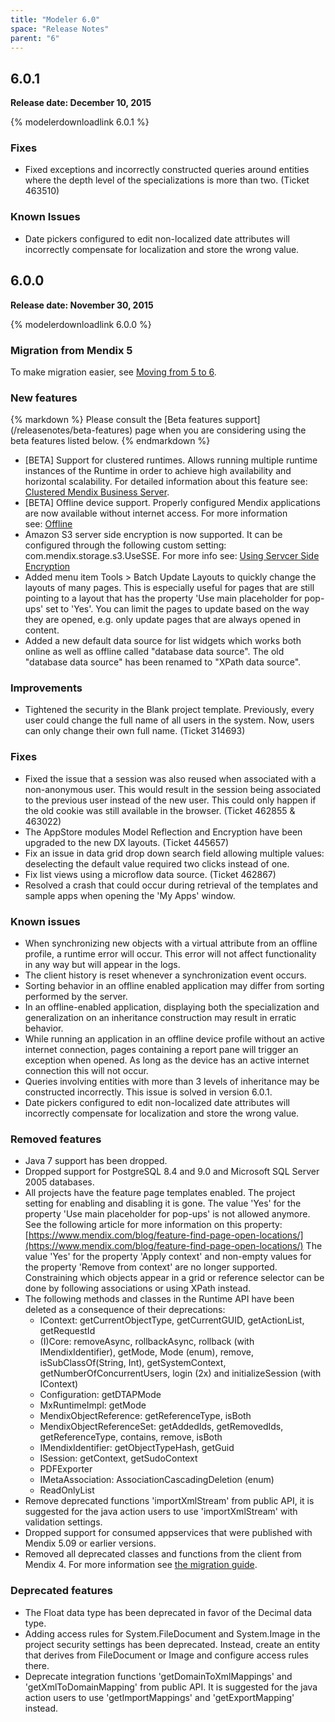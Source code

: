 ```yaml
---
title: "Modeler 6.0"
space: "Release Notes"
parent: "6"
---
```


## 6.0.1

**Release date: December 10, 2015**

{% modelerdownloadlink 6.0.1 %}

### Fixes

*   Fixed exceptions and incorrectly constructed queries around entities where the depth level of the specializations is more than two. (Ticket 463510)

### Known Issues

*   Date pickers configured to edit non-localized date attributes will incorrectly compensate for localization and store the wrong value.

## 6.0.0

**Release date: November 30, 2015**

{% modelerdownloadlink 6.0.0 %}

### Migration from Mendix 5

To make migration easier, see [Moving from 5 to 6](https://world.mendix.com/display/refguide6/Moving+from+5+to+6).

### New features

<div class="alert alert-info">{% markdown %}
Please consult the [Beta features support](/releasenotes/beta-features) page when you are considering using the beta features listed below.
{% endmarkdown %}</div>

*   [BETA] Support for clustered runtimes. Allows running multiple runtime instances of the Runtime in order to achieve high availability and horizontal scalability. For detailed information about this feature see: [Clustered Mendix Business Server](https://world.mendix.com/display/refguide6/Clustered+Mendix+Business+Server).
*   [BETA] Offline device support. Properly configured Mendix applications are now available without internet access. For more information see: [Offline](https://world.mendix.com/display/refguide6/Offline)
*   Amazon S3 server side encryption is now supported. It can be configured through the following custom setting: com.mendix.storage.s3.UseSSE. For more info see: [Using Servcer Side Encryption](http://docs.aws.amazon.com/AmazonS3/latest/dev/UsingServerSideEncryption.html)
*   Added menu item Tools > Batch Update Layouts to quickly change the layouts of many pages. This is especially useful for pages that are still pointing to a layout that has the property 'Use main placeholder for pop-ups' set to 'Yes'. You can limit the pages to update based on the way they are opened, e.g. only update pages that are always opened in content.
*   Added a new default data source for list widgets which works both online as well as offline called "database data source". The old "database data source" has been renamed to "XPath data source".

### Improvements

*   Tightened the security in the Blank project template. Previously, every user could change the full name of all users in the system. Now, users can only change their own full name. (Ticket 314693)

### Fixes

*   Fixed the issue that a session was also reused when associated with a non-anonymous user. This would result in the session being associated to the previous user instead of the new user. This could only happen if the old cookie was still available in the browser. (Ticket 462855 & 463022)
*   The AppStore modules Model Reflection and Encryption have been upgraded to the new DX layouts. (Ticket 445657)
*   Fix an issue in data grid drop down search field allowing multiple values: deselecting the default value required two clicks instead of one.
*   Fix list views using a microflow data source. (Ticket 462867)
*   Resolved a crash that could occur during retrieval of the templates and sample apps when opening the 'My Apps' window.

### Known issues

*   When synchronizing new objects with a virtual attribute from an offline profile, a runtime error will occur. This error will not affect functionality in any way but will appear in the logs.
*   The client history is reset whenever a synchronization event occurs.
*   Sorting behavior in an offline enabled application may differ from sorting performed by the server.
*   In an offline-enabled application, displaying both the specialization and generalization on an inheritance construction may result in erratic behavior.
*   While running an application in an offline device profile without an active internet connection, pages containing a report pane will trigger an exception when opened. As long as the device has an active internet connection this will not occur. 
*   Queries involving entities with more than 3 levels of inheritance may be constructed incorrectly. This issue is solved in version 6.0.1.
*   Date pickers configured to edit non-localized date attributes will incorrectly compensate for localization and store the wrong value. 

### Removed features

*   Java 7 support has been dropped.
*   Dropped support for PostgreSQL 8.4 and 9.0 and Microsoft SQL Server 2005 databases.
*   All projects have the feature page templates enabled. The project setting for enabling and disabling it is gone. The value 'Yes' for the property 'Use main placeholder for pop-ups' is not allowed anymore. See the following article for more information on this property: [https://www.mendix.com/blog/feature-find-page-open-locations/](https://www.mendix.com/blog/feature-find-page-open-locations/) The value 'Yes' for the property 'Apply context' and non-empty values for the property 'Remove from context' are no longer supported. Constraining which objects appear in a grid or reference selector can be done by following associations or using XPath instead.
*   The following methods and classes in the Runtime API have been deleted as a consequence of their deprecations:
    *   IContext: getCurrentObjectType, getCurrentGUID, getActionList, getRequestId
    *   (I)Core: removeAsync, rollbackAsync, rollback (with IMendixIdentifier), getMode, Mode (enum), remove, isSubClassOf(String, Int), getSystemContext, getNumberOfConcurrentUsers, login (2x) and initializeSession (with IContext)
    *   Configuration: getDTAPMode
    *   MxRuntimeImpl: getMode
    *   MendixObjectReference: getReferenceType, isBoth
    *   MendixObjectReferenceSet: getAddedIds, getRemovedIds, getReferenceType, contains, remove, isBoth
    *   IMendixIdentifier: getObjectTypeHash, getGuid
    *   ISession: getContext, getSudoContext
    *   PDFExporter
    *   IMetaAssociation: AssociationCascadingDeletion (enum)
    *   ReadOnlyList
*   Remove deprecated functions 'importXmlStream' from public API, it is suggested for the java action users to use 'importXmlStream' with validation settings.
*   Dropped support for consumed appservices that were published with Mendix 5.09 or earlier versions.
*   Removed all deprecated classes and functions from the client from Mendix 4\. For more information see [the migration guide](https://world.mendix.com/display/refguide6/Moving+from+5+to+6#Movingfrom5to6-RemovedDeprecatedFunctionality).

### Deprecated features

*   The Float data type has been deprecated in favor of the Decimal data type.
*   Adding access rules for System.FileDocument and System.Image in the project security settings has been deprecated. Instead, create an entity that derives from FileDocument or Image and configure access rules there.
*   Deprecate integration functions 'getDomainToXmlMappings' and 'getXmlToDomainMapping' from public API. It is suggested for the java action users to use 'getImportMappings' and 'getExportMapping' instead.
